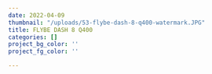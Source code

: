 ```yaml
---
date: 2022-04-09
thumbnail: "/uploads/53-flybe-dash-8-q400-watermark.JPG"
title: FLYBE DASH 8 Q400
categories: []
project_bg_color: ''
project_fg_color: ''

---
```

